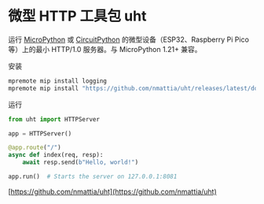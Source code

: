 # 微型 HTTP 工具包 uht

运行 [MicroPython](https://github.com/micropython/micropython) 或 [CircuitPython](https://github.com/adafruit/circuitpython) 的微型设备（ESP32、Raspberry Pi Pico 等）上的最小 HTTP/1.0 服务器。与 MicroPython 1.21+ 兼容。

安装
```bash
mpremote mip install logging
mpremote mip install "https://github.com/nmattia/uht/releases/latest/download/uht.py" # .mpy is also available
```
   
运行
```py
from uht import HTTPServer

app = HTTPServer()

@app.route("/")
async def index(req, resp):
    await resp.send(b"Hello, world!")

app.run()  # Starts the server on 127.0.0.1:8081
```
   
[https://github.com/nmattia/uht](https://github.com/nmattia/uht)
